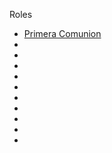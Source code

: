 Roles 
- [Primera Comunion](https://github.com/JoaquinAguilar1225/Mafia-Vida-Rol/releases/tag/VrMafia)
- 
-
-
-
-
-
-
-
-
-
